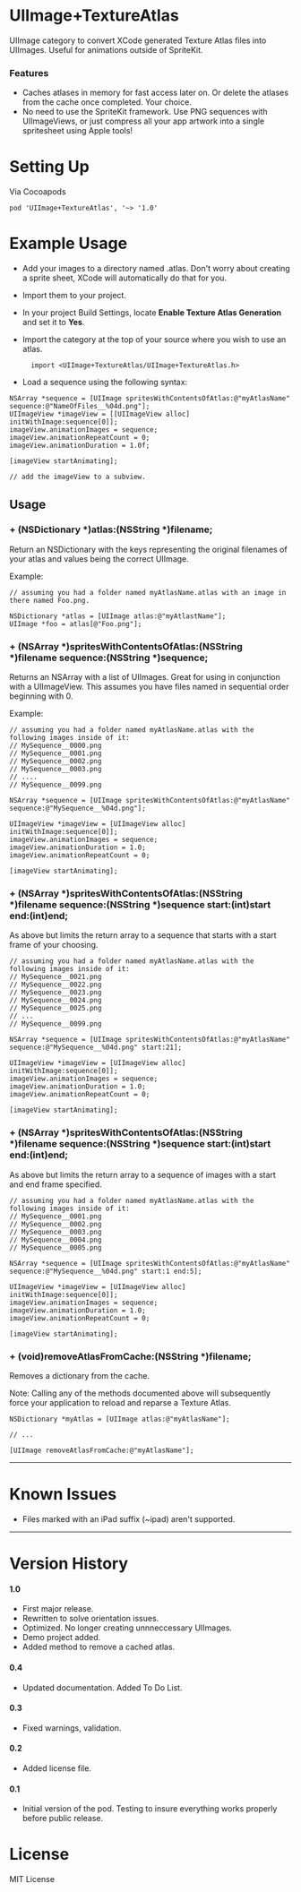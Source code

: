 UIImage+TextureAtlas
=================
UIImage category to convert XCode generated Texture Atlas files into UIImages. Useful for animations outside of SpriteKit.

### Features
- Caches atlases in memory for fast access later on. Or delete the atlases from the cache once completed. Your choice.
- No need to use the SpriteKit framework. Use PNG sequences with UIImageViews, or just compress all your app artwork into a single spritesheet using Apple tools!

Setting Up
=================
Via Cocoapods

```
pod 'UIImage+TextureAtlas', '~> '1.0'
```

Example Usage
=================

- Add your images to a directory named .atlas. Don't worry about creating a sprite sheet, XCode will automatically do that for you.
- Import them to your project.
- In your project Build Settings, locate **Enable Texture Atlas Generation** and set it to **Yes**.
- Import the category at the top of your source where you wish to use an atlas.

		import <UIImage+TextureAtlas/UIImage+TextureAtlas.h>

- Load a sequence using the following syntax:

```obj-c
NSArray *sequence = [UIImage spritesWithContentsOfAtlas:@"myAtlasName" sequence:@"NameOfFiles__%04d.png"];
UIImageView *imageView = [[UIImageView alloc] initWithImage:sequence[0]];
imageView.animationImages = sequence;
imageView.animationRepeatCount = 0;
imageView.animationDuration = 1.0f;

[imageView startAnimating];

// add the imageView to a subview.
```

Usage
-------

### + (NSDictionary *)atlas:(NSString *)filename;

Return an NSDictionary with the keys representing the original filenames of your atlas and values being the correct UIImage.

Example: 

```obj-c
// assuming you had a folder named myAtlasName.atlas with an image in there named Foo.png.

NSDictionary *atlas = [UIImage atlas:@"myAtlastName"];
UIImage *foo = atlas[@"Foo.png"];
```

### + (NSArray *)spritesWithContentsOfAtlas:(NSString *)filename sequence:(NSString *)sequence;

Returns an NSArray with a list of UIImages. Great for using in conjunction with a UIImageView. This assumes you have files named in sequential order beginning with 0.

Example:

```obj-c
// assuming you had a folder named myAtlasName.atlas with the following images inside of it:
// MySequence__0000.png
// MySequence__0001.png
// MySequence__0002.png
// MySequence__0003.png
// ....
// MySequence__0099.png

NSArray *sequence = [UIImage spritesWithContentsOfAtlas:@"myAtlasName" sequence:@"MySequence__%04d.png"];

UIImageView *imageView = [UIImageView alloc] initWithImage:sequence[0]];
imageView.animationImages = sequence;
imageView.animationDuration = 1.0;
imageView.animationRepeatCount = 0;

[imageView startAnimating];
```

### + (NSArray *)spritesWithContentsOfAtlas:(NSString *)filename sequence:(NSString *)sequence start:(int)start end:(int)end;

As above but limits the return array to a sequence that starts with a start frame of your choosing.

```obj-c
// assuming you had a folder named myAtlasName.atlas with the following images inside of it:
// MySequence__0021.png
// MySequence__0022.png
// MySequence__0023.png
// MySequence__0024.png
// MySequence__0025.png
// ...
// MySequence__0099.png

NSArray *sequence = [UIImage spritesWithContentsOfAtlas:@"myAtlasName" sequence:@"MySequence__%04d.png" start:21];

UIImageView *imageView = [UIImageView alloc] initWithImage:sequence[0]];
imageView.animationImages = sequence; 
imageView.animationDuration = 1.0;
imageView.animationRepeatCount = 0;

[imageView startAnimating];
```


### + (NSArray *)spritesWithContentsOfAtlas:(NSString *)filename sequence:(NSString *)sequence start:(int)start end:(int)end;

As above but limits the return array to a sequence of images with a start and end frame specified.

```obj-c
// assuming you had a folder named myAtlasName.atlas with the following images inside of it:
// MySequence__0001.png
// MySequence__0002.png
// MySequence__0003.png
// MySequence__0004.png
// MySequence__0005.png

NSArray *sequence = [UIImage spritesWithContentsOfAtlas:@"myAtlasName" sequence:@"MySequence__%04d.png" start:1 end:5];

UIImageView *imageView = [UIImageView alloc] initWithImage:sequence[0]];
imageView.animationImages = sequence; 
imageView.animationDuration = 1.0;
imageView.animationRepeatCount = 0;

[imageView startAnimating];
```

### + (void)removeAtlasFromCache:(NSString *)filename;

Removes a dictionary from the cache.

Note: Calling any of the methods documented above will subsequently force your application to reload and reparse a Texture Atlas.

```obj-c
NSDictionary *myAtlas = [UIImage atlas:@"myAtlasName"];

// ...

[UIImage removeAtlasFromCache:@"myAtlasName"];
```


-----

Known Issues
=================
- Files marked with an iPad suffix (~ipad) aren't supported.

-----

Version History
=================
#### 1.0
- First major release.
- Rewritten to solve orientation issues.
- Optimized. No longer creating unnneccessary UIImages.
- Demo project added.
- Added method to remove a cached atlas.

#### 0.4
- Updated documentation. Added To Do List.

#### 0.3
- Fixed warnings, validation.

#### 0.2
- Added license file.

#### 0.1
- Initial version of the pod. Testing to insure everything works properly before public release.

License
=================
MIT License